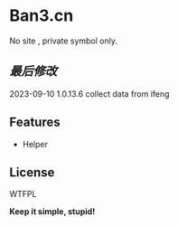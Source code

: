 ﻿# Ban3.cn
No site , private symbol only.

## _最后修改_

2023-09-10
1.0.13.6
collect data from ifeng

## Features

- Helper


## License

WTFPL

**Keep it simple, stupid!**
